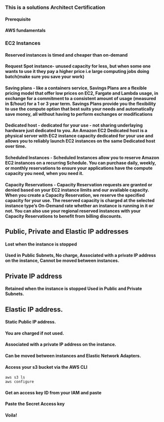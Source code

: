 ### This is a solutions Architect Certification

#### Prerequisite
#### AWS fundamentals

### EC2 Instances
#### Reserved instances is timed and cheaper than on-demand

#### Request Spot instance- unused capacity for less, but when some one wants to use it they pay a higher price i.e large computing jobs doing batch(make sure you save your work)

#### Saving plans - like a containers service, Savings Plans are a flexible pricing model that offer low prices on EC2, Fargate and Lambda usage, in exchange for a commitment to a consistent amount of usage (measured in $/hour) for a 1 or 3 year term. Savings Plans provide you the flexibility to use the compute option that best suits your needs and automatically save money, all without having to perform exchanges or modifications

#### Dedicated host - dedicated for your use - not sharing underlaying hardware just dedicated to you. An Amazon EC2 Dedicated host is a physical server with EC2 instance capacity dedicated for your use and allows you to reliably launch EC2 instances on the same Dedicated host over time.
#### Scheduled Instances - Scheduled Instances allow you to reserve Amazon EC2 instances on a recurring Schedule. You can purchase daily, weekly, or monthly reservations to ensure your applications have the compute capacity you need, when you need it.

#### Capacity Reservations - Capacity Reservation requests are granted or denied based on your EC2 instance limits and our available capacity. When you create a Capacity Reservation, we reserve the specified capacity for your use. The reserved capacity is charged at the selected instance type’s On-Demand rate whether an instance is running in it or not. You can also use your regional reserved instances with your Capacity Reservations to benefit from billing discounts.


## Public, Private and Elastic IP addresses

#### Lost when the instance is stopped
#### Used in Public Subnets, No charge, Associated with a private IP address on the instance, Cannot be moved between instances.
## Private IP address
#### Retained when the instance is stopped Used in Public and Private Subnets.
## Elastic IP address.
#### Static Public IP address.
#### You are charged if not used.
#### Associated with a private IP address on the instance.
#### Can be moved between instances and Elastic Network Adapters.

#### Access your s3 bucket via the AWS CLI

```git
aws s3 ls
aws configure
```
#### Get an access key ID from your IAM and paste
#### Paste the Secret Access key
#### Voila!
